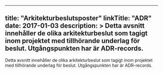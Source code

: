 
---
title: "Arkitekturbeslutsposter"
linkTitle: "ADR"
date: 2017-01-03
description: >
  Detta avsnitt innehåller de olika arkitekturbeslut som tagigt inom projektet med tillhörande underlag för beslut. Utgångspunkten har är ADR-records.
---

Detta avsnitt innehåller de olika arkitekturbeslut som tagigt inom projektet med tillhörande underlag för beslut. Utgångspunkten har är ADR-records.

